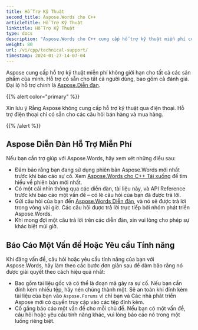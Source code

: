 ```yaml
---
title: Hỗ Trợ Kỹ Thuật
second_title: Aspose.Words cho C++
articleTitle: Hỗ Trợ Kỹ Thuật
linktitle: Hỗ Trợ Kỹ Thuật
type: docs
description: "Aspose.Words cho C++ cung cấp hỗ trợ kỹ thuật miễn phí có sẵn cho tất cả người dùng. Vui lòng báo cáo câu hỏi, vấn đề hoặc yêu cầu tính năng của bạn bằng Diễn đàn Hỗ trợ Miễn phí Aspose."
weight: 80
url: /vi/cpp/technical-support/
timestamp: 2024-01-27-14-07-04
---
```


Aspose cung cấp hỗ trợ kỹ thuật miễn phí không giới hạn cho tất cả các sản phẩm của mình. Hỗ trợ có sẵn cho tất cả người dùng, bao gồm cả đánh giá. Đại lộ hỗ trợ chính là [Aspose.Diễn đàn](https://forum.aspose.com/c/words/8).

{{% alert color="primary" %}}

Xin lưu ý Rằng Aspose không cung cấp hỗ trợ kỹ thuật qua điện thoại. Hỗ trợ điện thoại chỉ có sẵn cho các câu hỏi bán hàng và mua hàng.

{{% /alert %}}

## Aspose Diễn Đàn Hỗ Trợ Miễn Phí

Nếu bạn cần trợ giúp với Aspose.Words, hãy xem xét những điều sau:

* Đảm bảo rằng bạn đang sử dụng phiên bản Aspose.Words mới nhất trước khi báo cáo sự cố. Xem [Aspose.Words cho C++ Tải xuống](https://www.nuget.org/packages/Aspose.Words.Cpp) để tìm hiểu về phiên bản mới nhất.
* Có một cái nhìn thông qua các diễn đàn, tài liệu này, và API Reference trước khi báo cáo một vấn đề – có lẽ câu hỏi của bạn đã được trả lời.
* Gửi câu hỏi của bạn đến [Aspose.Words Diễn đàn](https://forum.aspose.com/c/words/8), và nó sẽ được trả lời trong vòng vài giờ. Các câu hỏi được trả lời trực tiếp bởi nhóm phát triển Aspose.Words.
* Khi mong đợi một câu trả lời trên các diễn đàn, xin vui lòng cho phép sự khác biệt múi giờ.

## Báo Cáo Một Vấn đề Hoặc Yêu cầu Tính năng

Khi đăng vấn đề, câu hỏi hoặc yêu cầu tính năng của bạn với Aspose.Words, hãy làm theo các bước đơn giản sau để đảm bảo rằng nó được giải quyết theo cách hiệu quả nhất:

* Bao gồm tài liệu gốc và có thể là đoạn mã gây ra sự cố. Nếu bạn cần đính kèm nhiều tệp, hãy nén chúng thành một. Sẽ an toàn khi đính kèm tài liệu của bạn vào `Aspose.Forums` vì chỉ bạn và Các nhà phát triển Aspose mới có quyền truy cập vào các tệp đính kèm.
* Cố gắng báo cáo một vấn đề cho mỗi chủ đề. Nếu bạn có một vấn đề, câu hỏi hoặc yêu cầu tính năng khác, vui lòng báo cáo nó trong một luồng riêng biệt.
